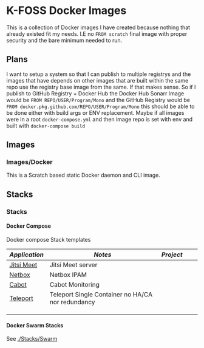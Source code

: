 # K-FOSS Docker Images

This is a collection of Docker images I have created because nothing that already existed fit my needs. I.E no `FROM scratch` final image with proper security and the bare minimum needed to run.

## Plans

I want to setup a system so that I can publish to multiple registrys and the images that have depends on other images that are built within the same repo use the registry base image from the same. If that makes sense. So if I publish to GitHub Registry + Docker Hub the Docker Hub Sonarr Image would be `FROM REPO/USER/Program/Mono` and the GitHub Registry would be `FROM docker.pkg.github.com/REPO/USER/Program/Mono` this should be able to be done either with build args or ENV replacement. Maybe if all images were in a root `docker-compose.yml` and then image repo is set with env and built with `docker-compose build`

## Images

### Images/Docker

This is a Scratch based static Docker daemon and CLI image.

## Stacks

### Stacks

#### Docker Compose

Docker compose Stack templates

| _Application_                            | _Notes_                                           | _Project_ |     |     |
| ---------------------------------------- | ------------------------------------------------- | --------- | --- | --- |
| [Jitsi Meet](./Stacks/Compose/Jitsi)     | Jitsi Meet server                                 |           |     |     |
| [Netbox](./Stacks/Compose/Netbox)        | Netbox IPAM                                       |           |     |     |
| [Cabot](./Stacks/Compose/Cabot)          | Cabot Monitoring                                  |           |     |     |
| [Teleport](./Stacks/Compose/TeleportAIO) | Teleport Single Container no HA/CA nor redundancy |           |     |     |
|                                          |                                                   |           |     |     |
|                                          |                                                   |           |     |     |
|                                          |                                                   |           |     |     |

#### Docker Swarm Stacks

See [./Stacks/Swarm](./Stacks/Swarm)
